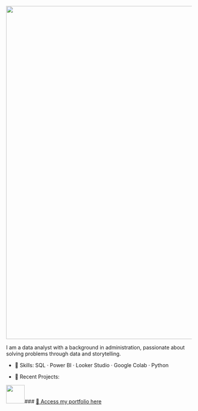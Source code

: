 <p align="center">
  <img src="https://github.com/ellenoda/files/blob/f2d362988b265834ea403d9b5be36b1f5f5dc037/figma2-removebg.png?raw=true" width="900px"/>
</p>

I am a data analyst with a background in administration, passionate about solving problems through data and storytelling.

- 💼 Skills: SQL · Power BI · Looker Studio · Google Colab · Python

- 🚀 Recent Projects:

<img src="https://github.com/ellenoda/files/blob/40bf7fde0030539908452fc2c1c62ee8ce941c2a/click-unscreen.gif?raw=true" width="50px"/>### [📂 Access my portfolio here](https://ellenoda.github.io)
